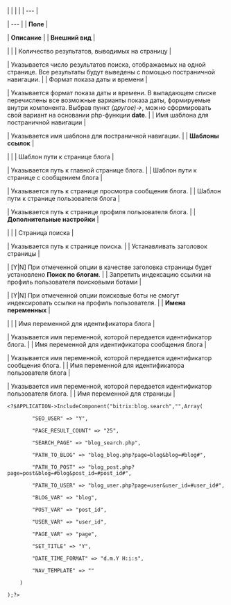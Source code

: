 |  |  |  |
| --- |

| --- |
| **Поле** |

| **Описание** |
| **Внешний вид** |

| |
| Количество результатов, выводимых на страницу |

| Указывается число результатов поиска, отображаемых на одной странице. Все результаты будут выведены с помощью постраничной навигации. |
| Формат показа даты и времени |

| Указывается формат показа даты и времени. В выпадающем списке перечислены все возможные варианты показа даты, формируемые внутри компонента. Выбрав пункт *(другое)->*, можно сформировать свой вариант на основании php-функции **date**. |
| Имя шаблона для постраничной навигации |

| Указывается имя шаблона для постраничной навигации. |
| **Шаблоны ссылок** |

| |
| Шаблон пути к странице блога |

| Указывается путь к главной странице блога. |
| Шаблон пути к странице с сообщением блога |

| Указывается путь к странице просмотра сообщения блога. |
| Шаблон пути к странице пользователя блога |

| Указывается путь к странице профиля пользователя блога. |
| **Дополнительные настройки** |

| |
| Страница поиска |

| Указывается путь к странице поиска. |
| Устанавливать заголовок страницы |

| [Y|N] При отмеченной опции в качестве заголовка страницы будет установлено **Поиск по блогам**. |
| Запретить индексацию ссылки на профиль пользователя поисковыми ботами |

| [Y|N] При отмеченной опции поисковые боты не смогут индексировать ссылки на профиль пользователя. |
| **Имена переменных** |

| |
| Имя переменной для идентификатора блога |

| Указывается имя переменной, которой передается идентификатор блога. |
| Имя переменной для идентификатора сообщения блога |

| Указывается имя переменной, которой передается идентификатор сообщения блога. |
| Имя переменной для идентификатора пользователя блога |

| Указывается имя переменной, которой передается идентификатор пользователя блога. |
| Имя переменной для страницы |

```
<?$APPLICATION->IncludeComponent("bitrix:blog.search","",Array(

		"SEO_USER" => "Y",

		"PAGE_RESULT_COUNT" => "25",

		"SEARCH_PAGE" => "blog_search.php",

		"PATH_TO_BLOG" => "blog_blog.php?page=blog&blog=#blog#",

		"PATH_TO_POST" => "blog_post.php?page=post&blog=#blog&post_id=#post_id#",

		"PATH_TO_USER" => "blog_user.php?page=user&user_id=#user_id#",

		"BLOG_VAR" => "blog",

		"POST_VAR" => "post_id",

		"USER_VAR" => "user_id",

		"PAGE_VAR" => "page",

		"SET_TITLE" => "Y",

		"DATE_TIME_FORMAT" => "d.m.Y H:i:s",

		"NAV_TEMPLATE" => ""

	)

);?>


```